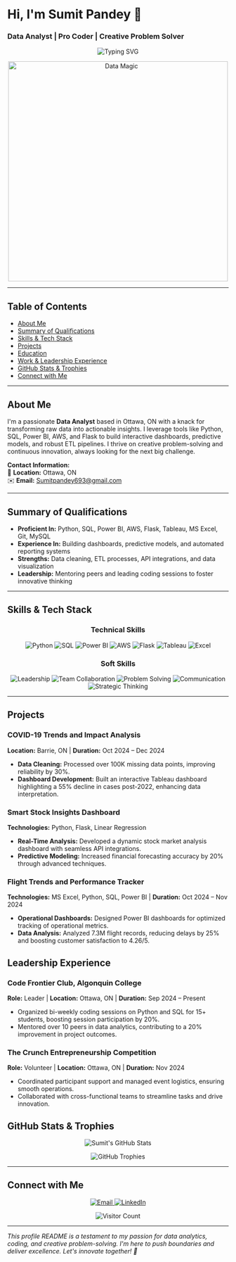 <!-- ========================================================= -->
<!--                 Sumit Pandey - Data Analyst               -->
<!-- ========================================================= -->

# Hi, I'm **Sumit Pandey** 👋  
### Data Analyst | Pro Coder | Creative Problem Solver

<!-- Animated Typing Effect -->
<p align="center">
  <img src="https://readme-typing-svg.herokuapp.com?duration=3000&pause=1000&color=00BFFF&center=true&vCenter=true&lines=Data+Analyst;Python+|+SQL+|+Power+BI+|+AWS+|+Flask;Turning+Data+Into+Actionable+Insights" alt="Typing SVG" />
</p>

<!-- Hero Banner -->
<p align="center">
  <img src="https://media.giphy.com/media/2IudUHdI075HL02Pkk/giphy.gif" alt="Data Magic" width="500"/>
</p>

---

## Table of Contents
- [About Me](#about-me)
- [Summary of Qualifications](#summary-of-qualifications)
- [Skills & Tech Stack](#skills--tech-stack)
- [Projects](#projects)
- [Education](#education)
- [Work & Leadership Experience](#work--leadership-experience)
- [GitHub Stats & Trophies](#github-stats--trophies)
- [Connect with Me](#connect-with-me)

---

## About Me
I'm a passionate **Data Analyst** based in Ottawa, ON with a knack for transforming raw data into actionable insights. I leverage tools like Python, SQL, Power BI, AWS, and Flask to build interactive dashboards, predictive models, and robust ETL pipelines. I thrive on creative problem-solving and continuous innovation, always looking for the next big challenge.

**Contact Information:**  
📍 **Location:** Ottawa, ON  
✉️ **Email:** [Sumitpandey693@gmail.com](mailto:Sumitpandey693@gmail.com)

---

## Summary of Qualifications
- **Proficient In:** Python, SQL, Power BI, AWS, Flask, Tableau, MS Excel, Git, MySQL  
- **Experience In:** Building dashboards, predictive models, and automated reporting systems  
- **Strengths:** Data cleaning, ETL processes, API integrations, and data visualization  
- **Leadership:** Mentoring peers and leading coding sessions to foster innovative thinking

---

## Skills & Tech Stack

<div align="center">
  <h3>Technical Skills</h3>
  <img src="https://img.shields.io/badge/Python-3776AB?style=for-the-badge&logo=python&logoColor=white" alt="Python"/>
  <img src="https://img.shields.io/badge/SQL-4479A1?style=for-the-badge&logo=MySQL&logoColor=white" alt="SQL"/>
  <img src="https://img.shields.io/badge/PowerBI-F2C811?style=for-the-badge&logo=powerbi&logoColor=black" alt="Power BI"/>
  <img src="https://img.shields.io/badge/AWS-232F3E?style=for-the-badge&logo=amazonaws&logoColor=white" alt="AWS"/>
  <img src="https://img.shields.io/badge/Flask-000000?style=for-the-badge&logo=flask&logoColor=white" alt="Flask"/>
  <img src="https://img.shields.io/badge/Tableau-E97627?style=for-the-badge&logo=tableau&logoColor=white" alt="Tableau"/>
  <img src="https://img.shields.io/badge/MS%20Excel-217346?style=for-the-badge&logo=microsoft-excel&logoColor=white" alt="Excel"/>
</div>

<div align="center" style="margin-top: 10px;">
  <h3>Soft Skills</h3>
  <img src="https://img.shields.io/badge/Leadership-Soft%20Skill-blue?style=for-the-badge" alt="Leadership"/>
  <img src="https://img.shields.io/badge/Team%20Collaboration-Soft%20Skill-brightgreen?style=for-the-badge" alt="Team Collaboration"/>
  <img src="https://img.shields.io/badge/Problem-Solving-Soft%20Skill-yellow?style=for-the-badge" alt="Problem Solving"/>
  <img src="https://img.shields.io/badge/Effective%20Communication-Soft%20Skill-orange?style=for-the-badge" alt="Communication"/>
  <img src="https://img.shields.io/badge/Strategic%20Thinking-Soft%20Skill-red?style=for-the-badge" alt="Strategic Thinking"/>
</div>

---

## Projects

### COVID-19 Trends and Impact Analysis  
**Location:** Barrie, ON | **Duration:** Oct 2024 – Dec 2024  
- **Data Cleaning:** Processed over 100K missing data points, improving reliability by 30%.  
- **Dashboard Development:** Built an interactive Tableau dashboard highlighting a 55% decline in cases post-2022, enhancing data interpretation.

### Smart Stock Insights Dashboard  
**Technologies:** Python, Flask, Linear Regression  
- **Real-Time Analysis:** Developed a dynamic stock market analysis dashboard with seamless API integrations.  
- **Predictive Modeling:** Increased financial forecasting accuracy by 20% through advanced techniques.

### Flight Trends and Performance Tracker  
**Technologies:** MS Excel, Python, SQL, Power BI | **Duration:** Oct 2024 – Nov 2024  
- **Operational Dashboards:** Designed Power BI dashboards for optimized tracking of operational metrics.  
- **Data Analysis:** Analyzed 7.3M flight records, reducing delays by 25% and boosting customer satisfaction to 4.26/5.



## Leadership Experience

### Code Frontier Club, Algonquin College  
**Role:** Leader | **Location:** Ottawa, ON | **Duration:** Sep 2024 – Present  
- Organized bi-weekly coding sessions on Python and SQL for 15+ students, boosting session participation by 20%.  
- Mentored over 10 peers in data analytics, contributing to a 20% improvement in project outcomes.

### The Crunch Entrepreneurship Competition  
**Role:** Volunteer | **Location:** Ottawa, ON | **Duration:** Nov 2024  
- Coordinated participant support and managed event logistics, ensuring smooth operations.  
- Collaborated with cross-functional teams to streamline tasks and drive innovation.



## GitHub Stats & Trophies

<p align="center">
  <img src="https://github-readme-stats.vercel.app/api?username=skp29&show_icons=true&theme=radical" alt="Sumit's GitHub Stats" />
</p>

<p align="center">
  <img src="https://github-readme-trophies.vercel.app/?username=skp29&theme=radical" alt="GitHub Trophies" />
</p>

---

## Connect with Me

<p align="center">
  <a href="mailto:Sumitpandey693@gmail.com">
    <img src="https://img.shields.io/badge/Email-D14836?style=for-the-badge&logo=gmail&logoColor=white" alt="Email"/>
  </a>
  <a href="https://www.linkedin.com/in/skp0209/" target="_blank">
    <img src="https://img.shields.io/badge/LinkedIn-0A66C2?style=for-the-badge&logo=linkedin&logoColor=white" alt="LinkedIn"/>
  </a>
</p>

<p align="center">
  <img src="https://hits.seeyoufarm.com/api/count/incr/badge.svg?url=https://github.com/skp29&count_bg=%237B1E7E&title_bg=%23555555&icon=github.svg&icon_color=%23E7E7E7&title=VISITS&edge_flat=false" alt="Visitor Count"/>
</p>

---

*This profile README is a testament to my passion for data analytics, coding, and creative problem-solving. I'm here to push boundaries and deliver excellence. Let's innovate together! 🚀*
